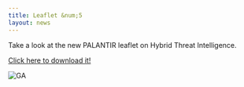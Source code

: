 ```yaml
---
title: Leaflet &num;5
layout: news
---
```


Take a look at the new PALANTIR leaflet on Hybrid Threat Intelligence.

<a href="https://www.palantir-project.eu/documents/other-documents/PALANTIR-leaflet-5.pdf" class="fa fa-download">Click here to download it!</a>

<img src="{{ 'leaflet-nr-5' | append: '.png' | prepend: '/img/' | prepend: site.baseurl }}" alt="GA" class="responsive center" style="max-width: 80%">